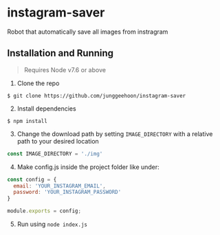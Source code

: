 # instagram-saver

Robot that automatically save all images from instragram

## Installation and Running
> Requires Node v7.6 or above

1. Clone the repo
```
$ git clone https://github.com/junggeehoon/instagram-saver
```
2. Install dependencies
```
$ npm install
```
3. Change the download path by setting `IMAGE_DIRECTORY` with a relative path 
to your desired location
```javascript
const IMAGE_DIRECTORY = './img'
```
4. Make config.js inside the project folder like under:
```javascript
const config = {
  email: 'YOUR_INSTAGRAM_EMAIL',
  password: 'YOUR_INSTAGRAM_PASSWORD'
}

module.exports = config;
```
5. Run using `node index.js`
